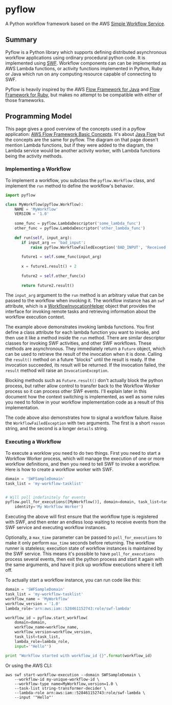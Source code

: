 # pyflow

A Python workflow framework based on the AWS [Simple Workflow Service][SWF].

[SWF]: https://aws.amazon.com/documentation/swf/

## Summary

Pyflow is a Python library which supports defining distributed
asynchronous workflow applications using ordinary procedural python
code.  It is implemented using [SWF].  Workflow components can can be
implemented as AWS Lambda functions, or activity functions implemented
in Python, Ruby or Java which run on any computing resource capable of
connecting to SWF.

Pyflow is heavily inspired by the AWS [Flow Framework for Java][Java Flow]
and [Flow Framework for Ruby][Ruby Flow], but makes no attempt to be compatible
with either of those frameworks.

[Java Flow]: http://docs.aws.amazon.com/amazonswf/latest/awsflowguide/welcome.html
[Ruby Flow]: http://docs.aws.amazon.com/amazonswf/latest/awsrbflowguide/

## Programming Model

This page gives a good overview of the concepts used in a pyflow
application: [AWS Flow Framework Basic Concepts][]. It's
about [Java Flow][] but the concepts are the same for pyflow.  The
diagram on that page doesn't mention Lambda functions, but if they
were added to the diagram, the Lambda service would be another
activity worker, with Lambda functions being the activity methods.

[AWS Flow Framework Basic Concepts]: http://docs.aws.amazon.com/amazonswf/latest/awsflowguide/awsflow-basics-application-structure.html


### Implementing a Workflow

To implement a workflow, you subclass the `pyflow.Workflow` class, and
implement the `run` method to define the workflow's behavior.

``` python
import pyflow

class MyWorkflow(pyflow.Workflow):
    NAME = 'MyWorkflow'
    VERSION = '1.0'
    
    some_func = pyflow.LambdaDescriptor('some_lambda_func')
    other_func = pyflow.LambdaDescriptor('other_lambda_func')
    
    def run(self, input_arg):
       if input_arg == 'bad_input':
           raise pyflow.WorkflowFailedException('BAD_INPUT', 'Received bad input')
           
       future1 = self.some_func(input_arg)
       
       x = future1.result() + 2
       
       future2 = self.other_func(x)
       
       return future2.result()
```

The `input_arg` argument to the `run` method is an arbitrary value
that can be passed to the workflow when invoking it.  The workflow
instance has an `swf` attribute, which is
a [WorkflowInvocationHelper](./pyflow/workflow_invocation_helper.py)
object that provides the interface for invoking remote tasks and
retrieving information about the workflow execution context.

The example above demonstrates invoking lambda functions.  You first
define a class attribute for each lambda function you want to invoke,
and then use it like a method inside the `run` method.  There are
similar descriptor classes for invoking SWF activities, and other SWF
workflows.  These methods are asynchronous.  They immediately return a
`Future` object, which can be used to retrieve the result of the
invocation when it is done.  Calling the `result()` method on a future
"blocks" until the result is ready.  If the invocation succeeded, its
result will be returned.  If the invocation failed, the `result`
method will raise an `InvocationException`.

Blocking methods such as `Future.result()` don't actually block the
python process, but rather allow control to transfer back to the
Workflow Worker process so it can process other SWF events.  I'll
explain later in this document how the context switching is
implemented, as well as some rules you need to follow in your workflow
implementation code as a result of this implementation.

The code above also demonstrates how to signal a workflow failure.
Raise the `WorkflowFailedException` with two arguments.  The first is
a short `reason` string, and the second is a longer `details` string.


### Executing a Workflow

To execute a worklow you need to do two things.  First you need to
start a Workflow Worker process, which will manage the execution of
one or more workflow definitions, and then you need to tell SWF to
invoke a workflow.  Here is how to create a workflow worker with SWF.

``` python
domain = 'SWFSampleDomain'
task_list = 'my-workflow-tasklist'


# Will poll indefinitely for events
pyflow.poll_for_executions([MyWorkflow()], domain=domain, task_list=task_list,
    identity='My Workflow Worker')
```

Executing the above will first ensure that the workflow type is
registered with SWF, and then enter an endless loop waiting to receive
events from the SWF service and executing workflow instances.

Optionally, a `max_time` parameter can be passed to
`poll_for_executions` to make it only perform `max_time` seconds
before returning.  The workflow runner is stateless; execution state
of workflow instances is maintained by the SWF service.  This means
it's possible to have `poll_for_executions` process several events,
then exit the python process and start it again with the same
arguments, and have it pick up workflow executions where it left off.

To actually start a workflow instance, you can run code like this:

``` python
domain = 'SWFSampleDomain'
task_list = 'my-workflow-tasklist'
workflow_name = 'MyWorkflow'
workflow_version = '1.0'
lambda_role='arn:aws:iam::528461152743:role/swf-lambda'

workflow_id = pyflow.start_workflow(
    domain=domain,
    workflow_name=workflow_name,
    workflow_version=workflow_version,
    task_list=task_list,
    lambda_role=lambda_role,
    input='"Hello"')

print "Workflow started with workflow_id {}".format(workflow_id)
```

Or using the AWS CLI:

```
aws swf start-workflow-execution --domain SWFSampleDomain \
    --workflow-id my-unique-workflow-id \
    --workflow-type name=MyWorkflow,version=1.0 \
    --task-list string-transformer-decider \
    --lambda-role arn:aws:iam::528461152743:role/swf-lambda \
    --input '"Hello"'
```
